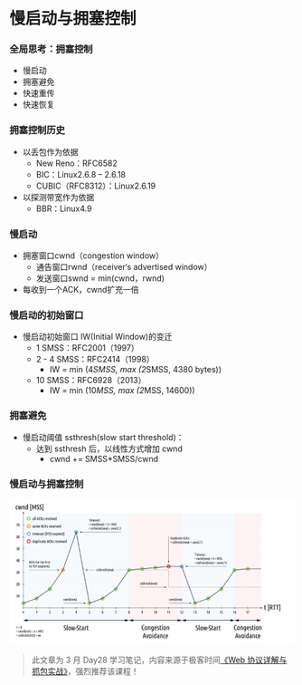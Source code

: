 # 慢启动与拥塞控制

### 全局思考：拥塞控制

* 慢启动
* 拥塞避免
* 快速重传
* 快速恢复

### 拥塞控制历史

* 以丢包作为依据
  - New Reno：RFC6582
  - BIC：Linux2.6.8 – 2.6.18
  - CUBIC（RFC8312）：Linux2.6.19
* 以探测带宽作为依据
  - BBR：Linux4.9

### 慢启动

* 拥塞窗口cwnd（congestion window）
  - 通告窗口rwnd（receiver‘s advertised window）
  - 发送窗口swnd = min(cwnd，rwnd)
* 每收到一个ACK，cwnd扩充一倍

### 慢启动的初始窗口

* 慢启动初始窗口 IW(Initial Window)的变迁
  - 1 SMSS：RFC2001（1997）
  - 2 - 4 SMSS：RFC2414（1998）
    - IW = min (4*SMSS, max (2*SMSS, 4380 bytes))
  - 10 SMSS：RFC6928（2013）
    - IW = min (10*MSS, max (2*MSS, 14600))

### 拥塞避免

* 慢启动阈值 ssthresh(slow start threshold)：
  - 达到 ssthresh 后，以线性方式增加 cwnd
    - cwnd += SMSS*SMSS/cwnd

### 慢启动与拥塞控制

![image.png](img/tcp-12/01.png)

> 此文章为 3 月 Day28 学习笔记，内容来源于极客时间[《Web 协议详解与抓包实战》](http://gk.link/a/11UWp)，强烈推荐该课程！
